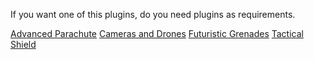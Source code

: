 If you want one of this plugins, do you need plugins as requirements.

[Advanced Parachute](https://forums.alliedmods.net/showthread.php?p=2534158)
[Cameras and Drones](https://forums.alliedmods.net/showthread.php?p=2537127)
[Futuristic Grenades](https://forums.alliedmods.net/showthread.php?p=2499362)
[Tactical Shield](https://forums.alliedmods.net/showthread.php?t=303333)
